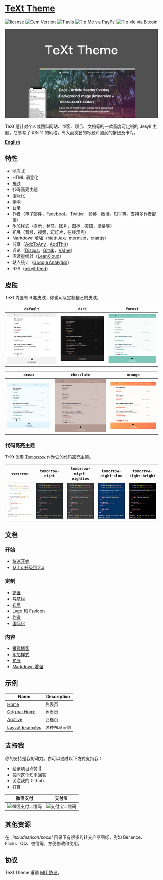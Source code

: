 # [TeXt Theme](https://github.com/shines77/jekyll-theme-text)

[![license](https://img.shields.io/github/license/kitian616/jekyll-TeXt-theme.svg)](https://github.com/shines77/jekyll-theme-text/blob/master/LICENSE)
[![Gem Version](https://img.shields.io/gem/v/jekyll-text-theme.svg)](https://github.com/shines77/jekyll-theme-text/releases)
[![Travis](https://img.shields.io/travis/kitian616/jekyll-TeXt-theme.svg)](https://travis-ci.org/kitian616/jekyll-TeXt-theme)
[![Tip Me via PayPal](https://img.shields.io/badge/PayPal-tip%20me-1462ab.svg?logo=paypal)](https://www.paypal.me/kitian616)
[![Tip Me via Bitcoin](https://img.shields.io/badge/Bitcoin-tip%20me-f7931a.svg?logo=bitcoin)](https://raw.githubusercontent.com/shines77/jekyll-theme-text/master/docs/assets/images/3Fkufxcw2xd8HnaRJBNK4ccdtkUDyyNu4V.jpg)

![TeXt Theme](https://raw.githubusercontent.com/shines77/jekyll-theme-text/master/screenshots/TeXt-home.jpg)

TeXt 是针对个人或团队网站、博客、项目、文档等的一款高度可定制的 Jekyll 主题。它参考了 iOS 11 的风格，有大而突出的标题和圆润的按钮及卡片。

**[English](https://github.com/shines77/jekyll-theme-text/blob/master/README.md)**

## 特性

- 响应式
- HTML 语意化
- 皮肤
- 代码高亮主题
- 国际化
- 搜索
- 目录
- 作者（电子邮件，Facebook，Twitter，领英，微博，知乎等。支持多作者配置）
- 附加样式（提示，标签，图片，图标，按钮，栅格等）
- 扩展（音频，视频，幻灯片，在线示例）
- Markdown 增强（[MathJax](https://www.mathjax.org/)，[mermaid](https://mermaidjs.github.io/)，[chartjs](http://www.chartjs.org/)）
- 分享（[AddToAny](https://www.addtoany.com/)，[AddThis](https://www.addthis.com/)）
- 评论（[Disqus](https://disqus.com/)，[Gitalk](https://gitalk.github.io/)，[Valine](https://valine.js.org/en/)）
- 阅读量统计（[LeanCloud](https://leancloud.cn/)）
- 站点统计（[Google Analytics](https://analytics.google.com/analytics/web/)）
- RSS（[jekyll-feed](https://github.com/jekyll/jekyll-feed)）

## 皮肤

TeXt 内置有 6 套皮肤，你也可以定制自己的皮肤。

| `default` | `dark` | `forest` |
| --- |  --- | --- |
| ![Default](https://raw.githubusercontent.com/shines77/jekyll-theme-text/master/screenshots/skins_default.jpg) | ![Dark](https://raw.githubusercontent.com/shines77/jekyll-theme-text/master/screenshots/skins_dark.jpg) | ![Forest](https://raw.githubusercontent.com/shines77/jekyll-theme-text/master/screenshots/skins_forest.jpg) |

| `ocean` | `chocolate` | `orange` |
| --- |  --- | --- |
| ![Ocean](https://raw.githubusercontent.com/shines77/jekyll-theme-text/master/screenshots/skins_ocean.jpg) | ![Chocolate](https://raw.githubusercontent.com/shines77/jekyll-theme-text/master/screenshots/skins_chocolate.jpg) | ![Orange](https://raw.githubusercontent.com/shines77/jekyll-theme-text/master/screenshots/skins_orange.jpg) |

### 代码高亮主题

TeXt 使用 [Tomorrow](https://github.com/chriskempson/tomorrow-theme) 作为它的代码高亮主题。

| `tomorrow` | `tomorrow-night` | `tomorrow-night-eighties` | `tomorrow-night-blue` | `tomorrow-night-bright` |
| --- |  --- | --- | --- |  --- |
| ![Tomorrow](https://raw.githubusercontent.com/shines77/jekyll-theme-text/master/screenshots/highlight_tomorrow.png) | ![Tomorrow Night](https://raw.githubusercontent.com/shines77/jekyll-theme-text/master/screenshots/highlight_tomorrow-night.png) | ![Tomorrow Night Eighties](https://raw.githubusercontent.com/shines77/jekyll-theme-text/master/screenshots/highlight_tomorrow-night-eighties.png) | ![Tomorrow Night Blue](https://raw.githubusercontent.com/shines77/jekyll-theme-text/master/screenshots/highlight_tomorrow-night-blue.png) | ![Tomorrow Night Bright](https://raw.githubusercontent.com/shines77/jekyll-theme-text/master/screenshots/highlight_tomorrow-night-bright.png) |

## 文档

### 开始

- [快速开始](https://tianqi.name/jekyll-TeXt-theme/docs/zh/quick-start)
- [从 1.x 升级到 2.x](https://tianqi.name/jekyll-TeXt-theme/docs/zh/update-from-1-to-2)

### 定制

- [配置](https://tianqi.name/jekyll-TeXt-theme/docs/zh/configuration)
- [导航栏](https://tianqi.name/jekyll-TeXt-theme/docs/zh/navigation)
- [布局](https://tianqi.name/jekyll-TeXt-theme/docs/zh/layouts)
- [Logo 和 Favicon](https://tianqi.name/jekyll-TeXt-theme/docs/zh/logo-and-favicon)
- [作者](https://tianqi.name/jekyll-TeXt-theme/docs/zh/authors)
- [国际化](https://tianqi.name/jekyll-TeXt-theme/docs/zh/i18n)

### 内容

- [撰写博客](https://tianqi.name/jekyll-TeXt-theme/docs/zh/writing-posts)
- [附加样式](https://tianqi.name/jekyll-TeXt-theme/docs/zh/additional-styles)
- [扩展](https://tianqi.name/jekyll-TeXt-theme/docs/zh/extensions)
- [Markdown 增强](https://tianqi.name/jekyll-TeXt-theme/docs/zh/markdown-enhancements)

## 示例

| Name | Description |
| --- | --- |
| [Home](https://shines77.github.io/) | 列表页 |
| [Original Home](https://tianqi.name/jekyll-TeXt-theme/test/) |  列表页 |
| [Archive](https://tianqi.name/jekyll-TeXt-theme/archive.html) | 归档页 |
| [Layout Examples](https://tianqi.name/jekyll-TeXt-theme/samples.html) | 各种布局示例 |

## 支持我

你的支持是我的动力。你可以通过以下方式支持我：

- 给该项目点赞 🌟
- 赞同[这个知乎回答](https://www.zhihu.com/question/20223939/answer/122596506)
- 关注我的 Github
- 打赏

| 微信支付 | 支付宝 |
| --- | --- |
| ![微信支付二维码](https://raw.githubusercontent.com/shines77/jekyll-theme-text/master/docs/assets/images/tip_wechat.jpg) | ![支付宝二维码](https://raw.githubusercontent.com/shines77/jekyll-theme-text/master/docs/assets/images/tip_alipay.jpg) |

## 其他资源

在 *_includes/icon/social* 目录下有很多的社交产品图标，例如 Behance、Flickr、QQ、微信等，方便修改和使用。

## 协议

TeXt Theme 遵循 [MIT 协议](https://github.com/shines77/jekyll-theme-text/blob/master/LICENSE)。